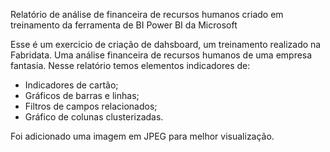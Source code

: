 Relatório de análise de financeira de recursos humanos criado em treinamento da ferramenta de BI Power BI da Microsoft

Esse é um exercicio de criação de dahsboard, um treinamento realizado na Fabridata. Uma análise financeira de recursos humanos de uma empresa fantasia. Nesse relatório temos elementos indicadores de:

- Indicadores de cartão;
- Gráficos de barras e linhas;
- Filtros de campos relacionados;
- Gráfico de colunas clusterizadas.

Foi adicionado uma imagem em JPEG para melhor visualização.
